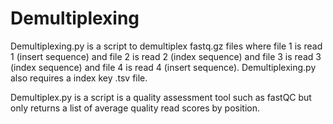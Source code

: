 # Demultiplexing

Demultiplexing.py is a script to demultiplex fastq.gz files where file 1 is read 1 (insert sequence) and file 2 is read 2 (index sequence) and file 3 is read 3 (index sequence) and file 4 is read 4 (insert sequence).  Demultiplexing.py also requires a index key .tsv file.

Demultiplex.py is a script is a quality assessment tool such as fastQC but only returns a list of average quality read scores by position.

